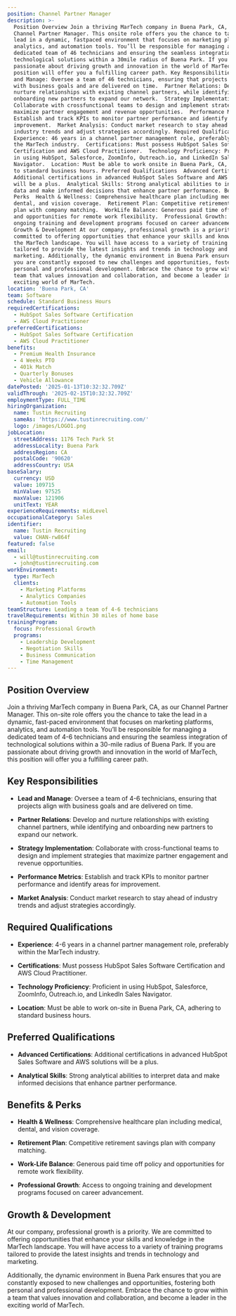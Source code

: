 ```yaml
---
position: Channel Partner Manager
description: >-
  Position Overview Join a thriving MarTech company in Buena Park, CA, as our
  Channel Partner Manager. This onsite role offers you the chance to take the
  lead in a dynamic, fastpaced environment that focuses on marketing platforms,
  analytics, and automation tools. You’ll be responsible for managing a
  dedicated team of 46 technicians and ensuring the seamless integration of
  technological solutions within a 30mile radius of Buena Park. If you are
  passionate about driving growth and innovation in the world of MarTech, this
  position will offer you a fulfilling career path. Key Responsibilities  Lead
  and Manage: Oversee a team of 46 technicians, ensuring that projects align
  with business goals and are delivered on time.  Partner Relations: Develop and
  nurture relationships with existing channel partners, while identifying and
  onboarding new partners to expand our network.  Strategy Implementation:
  Collaborate with crossfunctional teams to design and implement strategies that
  maximize partner engagement and revenue opportunities.  Performance Metrics:
  Establish and track KPIs to monitor partner performance and identify areas for
  improvement.  Market Analysis: Conduct market research to stay ahead of
  industry trends and adjust strategies accordingly. Required Qualifications 
  Experience: 46 years in a channel partner management role, preferably within
  the MarTech industry.  Certifications: Must possess HubSpot Sales Software
  Certification and AWS Cloud Practitioner.  Technology Proficiency: Proficient
  in using HubSpot, Salesforce, ZoomInfo, Outreach.io, and LinkedIn Sales
  Navigator.  Location: Must be able to work onsite in Buena Park, CA, adhering
  to standard business hours. Preferred Qualifications  Advanced Certifications:
  Additional certifications in advanced HubSpot Sales Software and AWS solutions
  will be a plus.  Analytical Skills: Strong analytical abilities to interpret
  data and make informed decisions that enhance partner performance. Benefits &
  Perks  Health & Wellness: Comprehensive healthcare plan including medical,
  dental, and vision coverage.  Retirement Plan: Competitive retirement savings
  plan with company matching.  WorkLife Balance: Generous paid time off policy
  and opportunities for remote work flexibility.  Professional Growth: Access to
  ongoing training and development programs focused on career advancement.
  Growth & Development At our company, professional growth is a priority. We are
  committed to offering opportunities that enhance your skills and knowledge in
  the MarTech landscape. You will have access to a variety of training programs
  tailored to provide the latest insights and trends in technology and
  marketing. Additionally, the dynamic environment in Buena Park ensures that
  you are constantly exposed to new challenges and opportunities, fostering both
  personal and professional development. Embrace the chance to grow within a
  team that values innovation and collaboration, and become a leader in the
  exciting world of MarTech.
location: 'Buena Park, CA'
team: Software
schedule: Standard Business Hours
requiredCertifications:
  - HubSpot Sales Software Certification
  - AWS Cloud Practitioner
preferredCertifications:
  - HubSpot Sales Software Certification
  - AWS Cloud Practitioner
benefits:
  - Premium Health Insurance
  - 4 Weeks PTO
  - 401k Match
  - Quarterly Bonuses
  - Vehicle Allowance
datePosted: '2025-01-13T10:32:32.709Z'
validThrough: '2025-02-15T10:32:32.709Z'
employmentType: FULL_TIME
hiringOrganization:
  name: Tustin Recruiting
  sameAs: 'https://www.tustinrecruiting.com/'
  logo: /images/LOGO1.png
jobLocation:
  streetAddress: 1176 Tech Park St
  addressLocality: Buena Park
  addressRegion: CA
  postalCode: '90620'
  addressCountry: USA
baseSalary:
  currency: USD
  value: 109715
  minValue: 97525
  maxValue: 121906
  unitText: YEAR
experienceRequirements: midLevel
occupationalCategory: Sales
identifier:
  name: Tustin Recruiting
  value: CHAN-rw864f
featured: false
email:
  - will@tustinrecruiting.com
  - john@tustinrecruiting.com
workEnvironment:
  type: MarTech
  clients:
    - Marketing Platforms
    - Analytics Companies
    - Automation Tools
teamStructure: Leading a team of 4-6 technicians
travelRequirements: Within 30 miles of home base
trainingProgram:
  focus: Professional Growth
  programs:
    - Leadership Development
    - Negotiation Skills
    - Business Communication
    - Time Management
---
```




## Position Overview

Join a thriving MarTech company in Buena Park, CA, as our Channel Partner Manager. This on-site role offers you the chance to take the lead in a dynamic, fast-paced environment that focuses on marketing platforms, analytics, and automation tools. You’ll be responsible for managing a dedicated team of 4-6 technicians and ensuring the seamless integration of technological solutions within a 30-mile radius of Buena Park. If you are passionate about driving growth and innovation in the world of MarTech, this position will offer you a fulfilling career path.

## Key Responsibilities

- **Lead and Manage**: Oversee a team of 4-6 technicians, ensuring that projects align with business goals and are delivered on time.
  
- **Partner Relations**: Develop and nurture relationships with existing channel partners, while identifying and onboarding new partners to expand our network.
  
- **Strategy Implementation**: Collaborate with cross-functional teams to design and implement strategies that maximize partner engagement and revenue opportunities.
  
- **Performance Metrics**: Establish and track KPIs to monitor partner performance and identify areas for improvement.
  
- **Market Analysis**: Conduct market research to stay ahead of industry trends and adjust strategies accordingly.

## Required Qualifications

- **Experience**: 4-6 years in a channel partner management role, preferably within the MarTech industry.
  
- **Certifications**: Must possess HubSpot Sales Software Certification and AWS Cloud Practitioner.
  
- **Technology Proficiency**: Proficient in using HubSpot, Salesforce, ZoomInfo, Outreach.io, and LinkedIn Sales Navigator.
  
- **Location**: Must be able to work on-site in Buena Park, CA, adhering to standard business hours.

## Preferred Qualifications

- **Advanced Certifications**: Additional certifications in advanced HubSpot Sales Software and AWS solutions will be a plus.
  
- **Analytical Skills**: Strong analytical abilities to interpret data and make informed decisions that enhance partner performance.

## Benefits & Perks

- **Health & Wellness**: Comprehensive healthcare plan including medical, dental, and vision coverage.
  
- **Retirement Plan**: Competitive retirement savings plan with company matching.
  
- **Work-Life Balance**: Generous paid time off policy and opportunities for remote work flexibility.
  
- **Professional Growth**: Access to ongoing training and development programs focused on career advancement.

## Growth & Development

At our company, professional growth is a priority. We are committed to offering opportunities that enhance your skills and knowledge in the MarTech landscape. You will have access to a variety of training programs tailored to provide the latest insights and trends in technology and marketing. 

Additionally, the dynamic environment in Buena Park ensures that you are constantly exposed to new challenges and opportunities, fostering both personal and professional development. Embrace the chance to grow within a team that values innovation and collaboration, and become a leader in the exciting world of MarTech.
